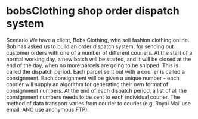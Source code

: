 # bobsClothing shop order dispatch system

Scenario
We have a client, Bobs Clothing, who sell fashion clothing online. Bob has asked us to build an order dispatch
system, for sending out customer orders with one of a number of different couriers.
At the start of a normal working day, a new batch will be started, and it will be closed at the end of the day, when no
more parcels are going to be shipped. This is called the dispatch period.
Each parcel sent out with a courier is called a consignment. Each consignment will be given a unique number - each
courier will supply an algorithm for generating their own format of consignment numbers.
At the end of each dispatch period, a list of all the consignment numbers needs to be sent to each individual courier.
The method of data transport varies from courier to courier (e.g. Royal Mail use email, ANC use anonymous FTP).
